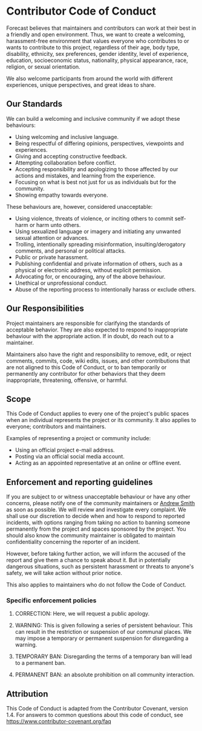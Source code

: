 # Contributor Code of Conduct
Forecast believes that maintainers and contributors can work at their best in a friendly and open environment. 
Thus, we want to create a welcoming, harassment-free environment that values everyone who contributes to or wants to contribute to this project, 
regardless of their age, body type, disability, ethnicity, sex preferences, gender identity, level of experience, education, socioeconomic status,
nationality, physical appearance, race, religion, or sexual orientation.

We also welcome participants from around the world with different experiences, unique perspectives, and great ideas to share.

## Our Standards

We can build a welcoming and inclusive community if we adopt these behaviours:
- Using welcoming and inclusive language.
- Being respectful of differing opinions, perspectives, viewpoints and experiences.
- Giving and accepting constructive feedback.
- Attempting collaboration before conflict.
- Accepting responsibility and apologizing to those affected by our actions and mistakes, and learning from the experience.
- Focusing on what is best not just for us as individuals but for the community.
- Showing empathy towards everyone.

These behaviours  are, however, considered unacceptable:
- Using violence, threats of violence, or inciting others to commit self-harm or harm unto others.
- Using sexualized language or imagery and initiating any unwanted sexual attention or advances.
- Trolling, intentionally spreading misinformation, insulting/derogatory comments, and personal or political attacks.
- Public or private harassment.
- Publishing confidential and private information of others, such as a physical or electronic address, without explicit permission.
- Advocating for, or encouraging, any of the above behaviour.
- Unethical or unprofessional conduct.
- Abuse of the reporting process to intentionally harass or exclude others.

## Our Responsibilities
Project maintainers are responsible for clarifying the standards of acceptable behavior. They are also expected to respond to inappropriate behaviour with the appropriate action. If in doubt, do reach out to a maintainer.

Maintainers also have the right and responsibility to remove, edit, or reject comments, commits, code, wiki edits, issues, and other contributions that are not aligned to this Code of Conduct, or to ban temporarily or permanently any contributor for other behaviors that they deem inappropriate, threatening, offensive, or harmful.

## Scope
This Code of Conduct applies to every one of the project's public spaces when an individual represents the project or its community. It also applies to everyone; contributors and maintainers.

Examples of representing a project or community include:
- Using an official project e-mail address.
- Posting via an official social media account.
- Acting as an appointed representative at an online or offline event.

## Enforcement and reporting guidelines

If you are subject to or witness unacceptable behaviour or have any other concerns, please notify one of the community maintainers or [Andrew Smith](https://github.com/andrew-codes) as soon as possible. We will review and investigate every complaint. We shall use our discretion to decide when and how to respond to reported incidents, with options ranging from taking no action to banning someone permanently from the project and spaces sponsored by the project. You should also know the community maintainer is obligated to maintain confidentiality concerning the reporter of an incident. 

However, before taking further action, we will inform the accused of the report and give them a chance to speak about it. But in potentially dangerous situations, such as persistent harassment or threats to anyone's safety, we will take action without prior notice.

This also applies to maintainers who do not follow the Code of Conduct. 

### Specific enforcement policies

1. CORRECTION: Here, we will request a public apology.

2. WARNING: This is given following a series of persistent behaviour. This can result in the restriction or suspension of our communal places. We may impose a temporary or permanent suspension for disregarding a warning.

3. TEMPORARY BAN: Disregarding the terms of a temporary ban will lead to a permanent ban.

4. PERMANENT BAN: an absolute prohibition on all community interaction.

## Attribution
This Code of Conduct is adapted from the Contributor Covenant, version 1.4. For answers to common questions about this code of conduct, see https://www.contributor-covenant.org/faq
